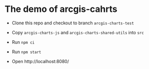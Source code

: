 # The demo of arcgis-cahrts

- Clone this repo and checkout to branch `arcgis-charts-test`

- Copy `arcgis-charts-js` and `arcgis-charts-shared-utils` into `src`

- Run `npm ci`

- Run `npm start`

- Open http://localhost:8080/
